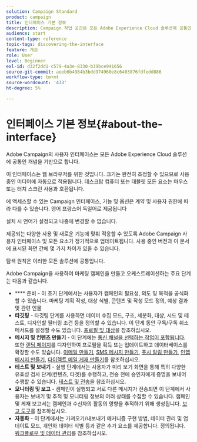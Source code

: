 ```yaml
---
solution: Campaign Standard
product: campaign
title: 인터페이스 기본 정보
description: Campaign 작업 공간은 모든 Adobe Experience Cloud 솔루션에 공통인 개념을 기반으로 합니다.
audience: start
content-type: reference
topic-tags: discovering-the-interface
feature: 개요
role: User
level: Beginner
exl-id: d32f2dd1-c579-4a3e-8330-b39bce941656
source-git-commit: aeeb6b4984b3bdd974960e8c6403876fdfedd886
workflow-type: tm+mt
source-wordcount: '433'
ht-degree: 5%

---
```


# 인터페이스 기본 정보{#about-the-interface}

Adobe Campaign의 사용자 인터페이스는 모든 Adobe Experience Cloud 솔루션에 공통인 개념을 기반으로 합니다.

이 인터페이스는 웹 브라우저를 위한 것입니다. 크기는 완전히 조정할 수 있으므로 사용 중인 미디어에 자동으로 적용됩니다. 데스크탑 컴퓨터 또는 태블릿 모든 요소는 마우스 또는 터치 스크린 사용과 호환됩니다.

에 액세스할 수 있는 Campaign 인터페이스, 기능 및 옵션은 계약 및 사용자 권한에 따라 다를 수 있습니다. 영어 프랑스어 독일어로 제공됩니다

설치 시 언어가 설정되고 나중에 변경할 수 없습니다.

제공되는 다양한 사용 및 새로운 기능에 맞춰 적응할 수 있도록 Adobe Campaign 사용자 인터페이스 및 모든 요소가 정기적으로 업데이트됩니다. 사용 중인 버전과 이 문서에 표시된 화면 간에 몇 가지 차이가 있을 수 있습니다.

탐색 원칙은 이러한 모든 솔루션에 공통입니다.

Adobe Campaign을 사용하여 마케팅 캠페인을 만들고 오케스트레이션하는 주요 단계는 다음과 같습니다.

* ****  준비 - 이 초기 단계에서는 사용자가 캠페인의 필요성, 의도 및 목적을 공식화할 수 있습니다. 마케팅 계획 작성, 대상 식별, 콘텐츠 및 작성 모드 정의, 예상 결과 및 관련 인물
* **타깃팅**  - 타깃팅 단계를 사용하면 데이터 수집 모드, 구조, 세분화, 대상, 시드 및 테스트, 디자인할 필터링 조건 등을 정의할 수 있습니다. 이 단계 동안 구독/구독 취소 메서드를 설정할 수도 있습니다. [프로필 및 대상](../../audiences/using/about-profiles.md)을 참조하십시오.
* **메시지 및 컨텐츠 만들기**  - 이 단계에는  [통신 채널을 선택하는 작업이 포함됩니다](../../channels/using/get-started-communication-channels.md). 또한 [랜딩 페이지](../../channels/using/getting-started-with-landing-pages.md)를 디자인하여 프로필을 획득 또는 업데이트하고 데이터베이스를 확장할 수도 있습니다. [이메일 만들기](../../channels/using/creating-an-email.md), [SMS 메시지 만들기](../../channels/using/creating-an-sms-message.md), [푸시 알림 만들기](../../channels/using/preparing-and-sending-a-push-notification.md), [인앱 메시지 만들기](../../channels/using/about-in-app-messaging.md), [다이렉트 메일 게재 만들기](../../channels/using/creating-the-direct-mail.md)를 참조하십시오.
* **테스트 및 보내기**  - 실행 단계에서는 사용자가 미리 보기 화면을 통해 특히 다양한 유효성 검사 단계(컨텐츠, 타겟)를 수행하고, 전송 전에 승인자에게 증명을 보내어 수행할 수 있습니다. [테스트 및 전송](../../sending/using/get-started-sending-messages.md)을 참조하십시오.
* **모니터링 및 보고**  - 캠페인이 실행되고 서로 다른 메시지가 전송되면 이 단계에서 사용자는 보내기 및 추적 및 모니터링 정보의 여러 상태를 수집할 수 있습니다. 캠페인 및 게재 보고서는 캠페인과 수신자의 활동의 영향을 추적하기 위해 생성됩니다. [보고 도구](../../reporting/using/about-dynamic-reports.md)를 참조하십시오.
* **자동화**  - 이 단계에서는 가져오기/내보내기 메커니즘 구현 방법, 데이터 관리 및 업데이트 모드, 개인화 데이터 식별 등과 같은 추가 요소를 제공합니다. 정의됩니다. [워크플로우 및 데이터 관리](../../automating/using/get-started-workflows.md)를 참조하십시오.
